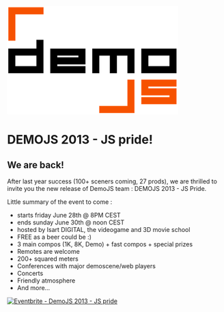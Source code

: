 
![DemoJS](images/demojs_normal.png)

# DEMOJS 2013 - JS pride!

## We are back!

After last year success (100+ sceners coming, 27 prods), we are thrilled to invite you the new release of DemoJS team : DEMOJS 2013 - JS Pride. 

Little summary of the event to come : 

 * starts friday June 28th @ 8PM CEST
 * ends sunday June 30th @ noon CEST
 * hosted by Isart DIGITAL, the videogame and 3D movie school
 * FREE as a beer could be :) 
 * 3 main compos (1K, 8K, Demo) + fast compos + special prizes 
 * Remotes are welcome
 * 200+ squared meters
 * Conferences with major demoscene/web players
 * Concerts
 * Friendly atmosphere
 * And more…

<a href="http://www.eventbrite.com/event/6080656407?ref=ebtnebregn" target="_blank"><img src="http://www.eventbrite.com/custombutton?eid=6080656407" alt="Eventbrite - DemoJS 2013 - JS pride" /></a>

